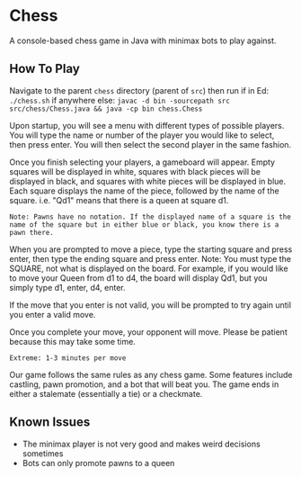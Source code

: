 # Chess

A console-based chess game in Java with minimax bots to play against.

## How To Play

Navigate to the parent `chess` directory (parent of `src`) then run
if in Ed: `./chess.sh`
if anywhere else: `javac -d bin -sourcepath src src/chess/Chess.java && java -cp bin chess.Chess`  

Upon startup, you will see a menu with different types of possible players. You will type the name or number of the player you would like to select, then press enter. You will then select the second player in the same fashion.

Once you finish selecting your players, a gameboard will appear. Empty squares will be displayed in white, squares with black pieces will be displayed in black, and squares with white pieces will be displayed in blue. Each square displays the name of the piece, followed by the name of the square.
    i.e. "Qd1" means that there is a queen at square d1.

    Note: Pawns have no notation. If the displayed name of a square is the name of the square but in either blue or black, you know there is a pawn there.

When you are prompted to move a piece, type the starting square and press enter, then type the ending square and press enter.
    Note: You must type the SQUARE, not what is displayed on the board. For example, if you would like to move your Queen from d1 to d4, the board will display Qd1, but you simply type d1, enter, d4, enter.

If the move that you enter is not valid, you will be prompted to try again until you enter a valid move.

Once you complete your move, your opponent will move. Please be patient because this may take some time.
    
    Extreme: 1-3 minutes per move

Our game follows the same rules as any chess game. Some features include castling, pawn promotion, and a bot that will beat you. The game ends in either a stalemate (essentially a tie) or a checkmate.

## Known Issues

* The minimax player is not very good and makes weird decisions sometimes
* Bots can only promote pawns to a queen